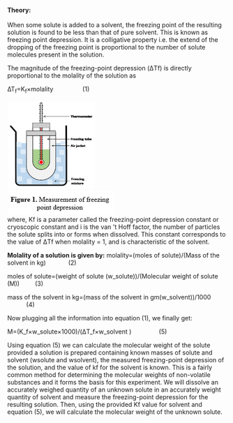 <b>Theory:</b><br>
<br>
When some solute is added to a solvent, the freezing point of the resulting solution is found to be less than that of pure solvent. This is known as freezing point depression. It is a colligative property i.e. the extend of the dropping of the freezing point is proportional to the number of solute molecules present in the solution.<br>

The magnitude of the freezing-point depression (ΔTf) is directly proportional to the molality of the solution as <br>

∆T<sub>f</sub>=K<sub>f</sub>×molality &nbsp;&nbsp;&nbsp;&nbsp;&nbsp;&nbsp;&nbsp;&nbsp;&nbsp;&nbsp;&nbsp;&nbsp;&nbsp;&nbsp;&nbsp;&nbsp;(1)</br>
<br>
<img src="images/fig1.png" width="200" height="200"><br>
<img src="images/fig2.png"><br>
where, Kf is a parameter called the freezing-point depression constant or cryoscopic constant and i is the van 't Hoff factor, the number of particles the solute splits into or forms when dissolved. This constant corresponds to the value of ΔTf when molality = 1, and is characteristic of the solvent.<br>

<b>Molality of a solution is given by:</b> 
molality=(moles of solute)/(Mass of the solvent in kg)&nbsp;&nbsp;&nbsp;&nbsp;&nbsp;&nbsp;&nbsp;&nbsp;&nbsp;&nbsp;&nbsp;&nbsp;&nbsp;(2)<br>


moles of solute=(weight of solute (w_solute))/(Molecular weight of solute (M))&nbsp;&nbsp;&nbsp;&nbsp;&nbsp;&nbsp;&nbsp;&nbsp;&nbsp;(3)<br>

mass of the solvent in kg=(mass of the solvent in gm(w_solvent))/1000 &nbsp;&nbsp;&nbsp;&nbsp;&nbsp;&nbsp;&nbsp;&nbsp;&nbsp;&nbsp;&nbsp;(4)<br>

Now plugging all the information into equation (1), we finally get:<br>

M=(K_f×w_solute×1000)/(ΔT_f×w_solvent )&nbsp;&nbsp;&nbsp;&nbsp;&nbsp;&nbsp;&nbsp;&nbsp;&nbsp;&nbsp;&nbsp;&nbsp;&nbsp;&nbsp;&nbsp;&nbsp;(5)<br>

Using equation (5) we can calculate the molecular weight of the solute provided a solution is prepared containing known masses of solute and solvent (wsolute and wsolvent), the measured freezing-point depression of the solution, and the value of kf for the solvent is known. This is a fairly common method for determining the molecular weights of non-volatile substances and it forms the basis for this experiment. We will dissolve an accurately weighed quantity of an unknown solute in an accurately weight quantity of solvent and measure the freezing-point depression for the resulting solution. Then, using the provided Kf value for solvent and equation (5), we will calculate the molecular weight of the unknown solute.

